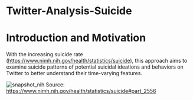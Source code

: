 # Twitter-Analysis-Suicide

# Introduction and Motivation 
With the increasing suicide rate (https://www.nimh.nih.gov/health/statistics/suicide), this approach aims to examine suicide patterns of potential suicidal ideations and behaviors on Twitter to better understand their time-varying features. 

![snapshot_nih](https://user-images.githubusercontent.com/79590798/167205525-1a5c06d9-c016-4c7e-98a2-ff0b735e35bf.PNG)
Source: https://www.nimh.nih.gov/health/statistics/suicide#part_2556
